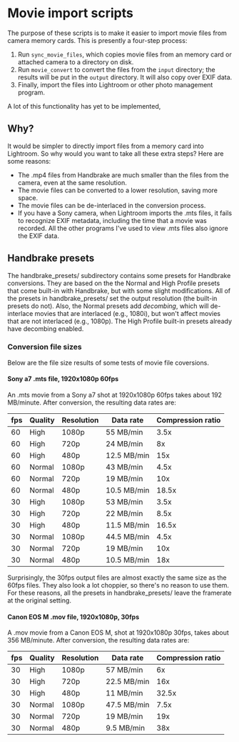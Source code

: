 Movie import scripts
====================

The purpose of these scripts is to make it easier to import movie files from camera memory cards. This is presently a four-step process:

1. Run `sync_movie_files`, which copies movie files from an memory card or attached camera to a directory on disk.
1. Run `movie_convert` to convert the files from the `input` directory; the results will be put in the `output` directory. It will also copy over EXIF data.
1. Finally, import the files into Lightroom or other photo management program.

A lot of this functionality has yet to be implemented,


## Why?

It would be simpler to directly import files from a memory card into Lightroom. So why would you want to take all these extra steps? Here are some reasons:

* The .mp4 files from Handbrake are much smaller than the files from the camera, even at the same resolution.
* The movie files can be converted to a lower resolution, saving more space.
* The movie files can be de-interlaced in the conversion process.
* If you have a Sony camera, when Lightroom imports the .mts files, it fails to recognize EXIF metadata, including the time that a movie was recorded. All the other programs I've used to view .mts files also ignore the EXIF data.


## Handbrake presets

The handbrake_presets/ subdirectory contains some presets for Handbrake conversions. They are based on the the Normal and High Profile presets that come built-in with Handbrake, but with some slight modifications. All of the presets in handbrake_presets/ set the output resolution (the built-in presets do not). Also, the Normal presets add *decombing*, which will de-interlace movies that are interlaced (e.g., 1080i), but won't affect movies that are not interlaced (e.g., 1080p). The High Profile built-in presets already have decombing enabled.


### Conversion file sizes

Below are the file size results of some tests of movie file coversions.

#### Sony a7 .mts file, 1920x1080p 60fps

An .mts movie from a Sony a7 shot at 1920x1080p 60fps takes about 192 MB/minute. After conversion, the resulting data rates are:

fps | Quality | Resolution | Data rate   | Compression ratio
--- | ------- | ---------- | ----------- | -----------------
60  | High    | 1080p      | 55 MB/min   | 3.5x
60  | High    | 720p       | 24 MB/min   | 8x
60  | High    | 480p       | 12.5 MB/min | 15x
60  | Normal  | 1080p      | 43 MB/min   | 4.5x
60  | Normal  | 720p       | 19 MB/min   | 10x
60  | Normal  | 480p       | 10.5 MB/min | 18.5x
30  | High    | 1080p      | 53 MB/min   | 3.5x
30  | High    | 720p       | 22 MB/min   | 8.5x
30  | High    | 480p       | 11.5 MB/min | 16.5x
30  | Normal  | 1080p      | 44.5 MB/min | 4.5x
30  | Normal  | 720p       | 19 MB/min   | 10x
30  | Normal  | 480p       | 10.5 MB/min | 18x

Surprisingly, the 30fps output files are almost exactly the same size as the 60fps files. They also look a lot choppier, so there's no reason to use them. For these reasons, all the presets in handbrake_presets/ leave the framerate at the original setting.



#### Canon EOS M .mov file, 1920x1080p, 30fps

A .mov movie from a Canon EOS M, shot at 1920x1080p 30fps, takes about 356 MB/minute. After conversion, the resulting data rates are:

fps | Quality | Resolution | Data rate   | Compression ratio
--- | ------- | ---------- | ----------- | -----------------
30  | High    | 1080p      | 57 MB/min   | 6x
30  | High    | 720p       | 22.5 MB/min | 16x
30  | High    | 480p       | 11 MB/min   | 32.5x
30  | Normal  | 1080p      | 47.5 MB/min | 7.5x
30  | Normal  | 720p       | 19 MB/min   | 19x
30  | Normal  | 480p       | 9.5 MB/min  | 38x
